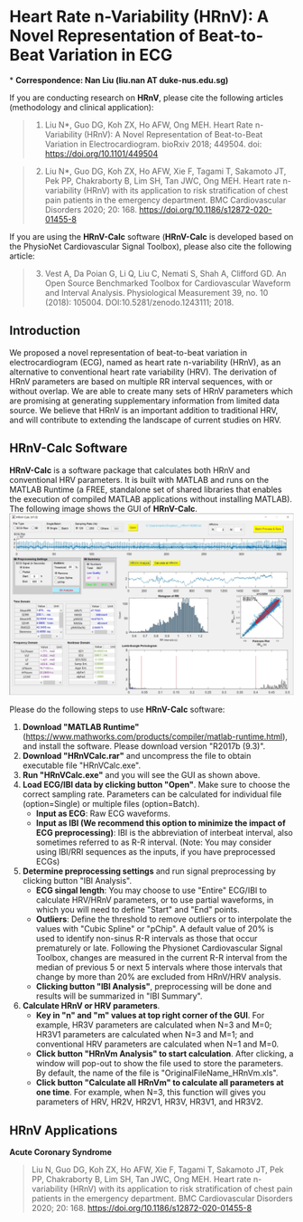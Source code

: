 # Heart Rate n-Variability (HRnV): A Novel Representation of Beat-to-Beat Variation in ECG

\* **Correspondence: Nan Liu (liu.nan AT duke-nus.edu.sg)**

If you are conducting research on **HRnV**, please cite the following articles (methodology and clinical application):
> 1) Liu N*, Guo DG, Koh ZX, Ho AFW, Ong MEH. Heart Rate n-Variability (HRnV): A Novel Representation of Beat-to-Beat Variation in Electrocardiogram. bioRxiv 2018; 449504. doi: https://doi.org/10.1101/449504

> 2) Liu N*, Guo DG, Koh ZX, Ho AFW, Xie F, Tagami T, Sakamoto JT, Pek PP, Chakraborty B, Lim SH, Tan JWC, Ong MEH. Heart rate n-variability (HRnV) with its application to risk stratification of chest pain patients in the emergency department. BMC Cardiovascular Disorders 2020; 20: 168. https://doi.org/10.1186/s12872-020-01455-8

If you are using the **HRnV-Calc** software (**HRnV-Calc** is developed based on the PhysioNet Cardiovascular Signal Toolbox), please also cite the following article:
> 3) Vest A, Da Poian G, Li Q, Liu C, Nemati S, Shah A, Clifford GD. An Open Source Benchmarked Toolbox for Cardiovascular Waveform and Interval Analysis. Physiological Measurement 39, no. 10 (2018): 105004. DOI:10.5281/zenodo.1243111; 2018.

## Introduction
We proposed a novel representation of beat-to-beat variation in electrocardiogram (ECG), named as heart rate n-variability (HRnV), as an alternative to conventional heart rate variability (HRV). The derivation of HRnV parameters are based on multiple RR interval sequences, with or without overlap. We are able to create many sets of HRnV parameters which are promising at generating supplementary information from limited data source. We believe that HRnV is an important addition to traditional HRV, and will contribute to extending the landscape of current studies on HRV.

## HRnV-Calc Software
**HRnV-Calc** is a software package that calculates both HRnV and conventional HRV parameters. It is built with MATLAB and runs on the MATLAB Runtime (a FREE, standalone set of shared libraries that enables the execution of compiled MATLAB applications without installing MATLAB). The following image shows the GUI of **HRnV-Calc**.
![](HRnV-Calc.jpg)

Please do the following steps to use **HRnV-Calc** software:
1. **Download "MATLAB Runtime"** (https://www.mathworks.com/products/compiler/matlab-runtime.html), and install the software. Please download version "R2017b (9.3)".
2. **Download "HRnVCalc.rar"** and uncompress the file to obtain executable file "HRnVCalc.exe".
3. **Run "HRnVCalc.exe"** and you will see the GUI as shown above.
4. **Load ECG/IBI data by clicking button "Open"**. Make sure to choose the correct sampling rate. Parameters can be calculated for individual file (option=Single) or multiple files (option=Batch).
   - **Input as ECG**: Raw ECG waveforms.
   - **Input as IBI (We recommend this option to minimize the impact of ECG preprocessing)**: IBI is the abbreviation of interbeat interval, also sometimes referred to as R-R interval. (Note: You may consider using IBI/RRI sequences as the inputs, if you have preprocessed ECGs)
5. **Determine preprocessing settings** and run signal preprocessing by clicking button "IBI Analysis".
   - **ECG singal length**: You may choose to use "Entire" ECG/IBI to calculate HRV/HRnV parameters, or to use partial waveforms, in which you will need to define "Start" and "End" points.
   - **Outliers**: Define the threshold to remove outliers or to interpolate the values with "Cubic Spline" or "pChip". A default value of 20% is used to identify non-sinus R-R intervals as those that occur prematurely or late. Following the Physionet Cardiovascular Signal Toolbox, changes are measured in the current R-R interval from the median of previous 5 or next 5 intervals where those intervals that change by more than 20% are excluded from HRnV/HRV analysis.
   - **Clicking button "IBI Analysis"**, preprocessing will be done and results will be summarized in "IBI Summary".
6. **Calculate HRnV or HRV parameters**.
   - **Key in "n" and "m" values at top right corner of the GUI**. For example, HR3V parameters are calculated when N=3 and M=0; HR3V1 parameters are calculated when N=3 and M=1; and conventional HRV parameters are calculated when N=1 and M=0.
   - **Click button "HRnVm Analysis" to start calculation**. After clicking, a window will pop-out to show the file used to store the parameters. By default, the name of the file is "OriginalFileName_HRnVm.xls".
   - **Click button "Calculate all HRnVm" to calculate all parameters at one time**. For example, when N=3, this function will gives you parameters of HRV, HR2V, HR2V1, HR3V, HR3V1, and HR3V2.

## HRnV Applications
**Acute Coronary Syndrome**
> Liu N, Guo DG, Koh ZX, Ho AFW, Xie F, Tagami T, Sakamoto JT, Pek PP, Chakraborty B, Lim SH, Tan JWC, Ong MEH. Heart rate n-variability (HRnV) with its application to risk stratification of chest pain patients in the emergency department. BMC Cardiovascular Disorders 2020; 20: 168. https://doi.org/10.1186/s12872-020-01455-8
